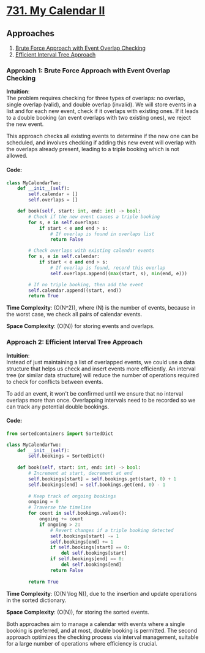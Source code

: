 # [731. My Calendar II](https://leetcode.com/problems/my-calendar-ii/)

## Approaches
1. [Brute Force Approach with Event Overlap Checking](#approach-1-brute-force-approach-with-event-overlap-checking)
2. [Efficient Interval Tree Approach](#approach-2-efficient-interval-tree-approach)

### Approach 1: Brute Force Approach with Event Overlap Checking

**Intuition**:  
The problem requires checking for three types of overlaps: no overlap, single overlap (valid), and double overlap (invalid). We will store events in a list and for each new event, check if it overlaps with existing ones. If it leads to a double booking (an event overlaps with two existing ones), we reject the new event.

This approach checks all existing events to determine if the new one can be scheduled, and involves checking if adding this new event will overlap with the overlaps already present, leading to a triple booking which is not allowed.

#### Code:

```python
class MyCalendarTwo:
    def __init__(self):
        self.calendar = []
        self.overlaps = []

    def book(self, start: int, end: int) -> bool:
        # Check if the new event causes a triple booking
        for s, e in self.overlaps:
            if start < e and end > s:
                # If overlap is found in overlaps list
                return False

        # Check overlaps with existing calendar events
        for s, e in self.calendar:
            if start < e and end > s:
                # If overlap is found, record this overlap
                self.overlaps.append((max(start, s), min(end, e)))

        # If no triple booking, then add the event
        self.calendar.append((start, end))
        return True
```

**Time Complexity**: \(O(N^2)\), where \(N\) is the number of events, because in the worst case, we check all pairs of calendar events.

**Space Complexity**: \(O(N)\) for storing events and overlaps.

### Approach 2: Efficient Interval Tree Approach

**Intuition**:  
Instead of just maintaining a list of overlapped events, we could use a data structure that helps us check and insert events more efficiently. An interval tree (or similar data structure) will reduce the number of operations required to check for conflicts between events.

To add an event, it won't be confirmed until we ensure that no interval overlaps more than once. Overlapping intervals need to be recorded so we can track any potential double bookings.

#### Code:

```python
from sortedcontainers import SortedDict

class MyCalendarTwo:
    def __init__(self):
        self.bookings = SortedDict()
        
    def book(self, start: int, end: int) -> bool:
        # Increment at start, decrement at end
        self.bookings[start] = self.bookings.get(start, 0) + 1
        self.bookings[end] = self.bookings.get(end, 0) - 1
        
        # Keep track of ongoing bookings
        ongoing = 0
        # Traverse the timeline
        for count in self.bookings.values():
            ongoing += count
            if ongoing > 2:
                # Revert changes if a triple booking detected
                self.bookings[start] -= 1
                self.bookings[end] += 1
                if self.bookings[start] == 0:
                    del self.bookings[start]
                if self.bookings[end] == 0:
                    del self.bookings[end]
                return False
        
        return True
```

**Time Complexity**: \(O(N \log N)\), due to the insertion and update operations in the sorted dictionary.

**Space Complexity**: \(O(N)\), for storing the sorted events.

Both approaches aim to manage a calendar with events where a single booking is preferred, and at most, double booking is permitted. The second approach optimizes the checking process via interval management, suitable for a large number of operations where efficiency is crucial.

